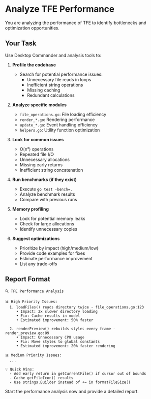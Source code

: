 # Analyze TFE Performance

You are analyzing the performance of TFE to identify bottlenecks and optimization opportunities.

## Your Task

Use Desktop Commander and analysis tools to:

1. **Profile the codebase**
   - Search for potential performance issues:
     - Unnecessary file reads in loops
     - Inefficient string operations
     - Missing caching
     - Redundant calculations

2. **Analyze specific modules**
   - `file_operations.go`: File loading efficiency
   - `render_*.go`: Rendering performance
   - `update_*.go`: Event handling efficiency
   - `helpers.go`: Utility function optimization

3. **Look for common issues**
   - O(n²) operations
   - Repeated file I/O
   - Unnecessary allocations
   - Missing early returns
   - Inefficient string concatenation

4. **Run benchmarks (if they exist)**
   - Execute `go test -bench=.`
   - Analyze benchmark results
   - Compare with previous runs

5. **Memory profiling**
   - Look for potential memory leaks
   - Check for large allocations
   - Identify unnecessary copies

6. **Suggest optimizations**
   - Prioritize by impact (high/medium/low)
   - Provide code examples for fixes
   - Estimate performance improvement
   - List any trade-offs

## Report Format

```
🔍 TFE Performance Analysis

📊 High Priority Issues:
  1. loadFiles() reads directory twice - file_operations.go:123
     • Impact: 2x slower directory loading
     • Fix: Cache results in model
     • Estimated improvement: 50% faster

  2. renderPreview() rebuilds styles every frame - render_preview.go:89
     • Impact: Unnecessary CPU usage
     • Fix: Move styles to global constants
     • Estimated improvement: 20% faster rendering

📊 Medium Priority Issues:
  ...

💡 Quick Wins:
  - Add early return in getCurrentFile() if cursor out of bounds
  - Cache getFileIcon() results
  - Use strings.Builder instead of += in formatFileSize()
```

Start the performance analysis now and provide a detailed report.
